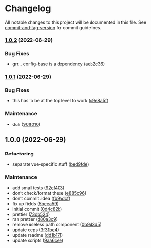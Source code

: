 # Changelog

All notable changes to this project will be documented in this file. See [commit-and-tag-version](https://github.com/absolute-version/commit-and-tag-version) for commit guidelines.

### [1.0.2](https://github.com/aparajita/eslint-config-vue/compare/v1.0.1...v1.0.2) (2022-06-29)


### Bug Fixes

* grr... config-base is a dependency ([aeb2c36](https://github.com/aparajita/eslint-config-vue/commit/aeb2c366badc0c97f64b0ef89392847ed68933f9))

### [1.0.1](https://github.com/aparajita/eslint-config-vue/compare/v1.0.0...v1.0.1) (2022-06-29)


### Bug Fixes

* this has to be at the top level to work ([c9e8a5f](https://github.com/aparajita/eslint-config-vue/commit/c9e8a5f77e1d108261403f2f53cc4a7b5a85b597))


### Maintenance

* duh ([961f010](https://github.com/aparajita/eslint-config-vue/commit/961f010f9502e6097a93d86968a89c48632a312e))

## 1.0.0 (2022-06-29)


### Refactoring

* separate vue-specific stuff ([bed9fde](https://github.com/aparajita/eslint-config-vue/commit/bed9fde5f6e2509f4cd10f7c2697ceeae89695f8))


### Maintenance

* add small tests ([92cf403](https://github.com/aparajita/eslint-config-vue/commit/92cf403afdcc7afd8682791e1629a46843fa3385))
* don’t check/format these ([e885c96](https://github.com/aparajita/eslint-config-vue/commit/e885c960fb24e06eab9313a1de90b54bdd471653))
* don’t commit .idea ([fb9adcf](https://github.com/aparajita/eslint-config-vue/commit/fb9adcffeeb6ced15d971830cb9188dc6318f86c))
* fix up fields ([5beea59](https://github.com/aparajita/eslint-config-vue/commit/5beea592961ba3243e68fa62b8d28aad8fac70f9))
* initial commit ([0d4c82b](https://github.com/aparajita/eslint-config-vue/commit/0d4c82b8cca9ad0ad78b185459a54729b4accf56))
* prettier ([73db524](https://github.com/aparajita/eslint-config-vue/commit/73db5248f38337afca5ff5bc1059b5d4408279bf))
* ran prettier ([d80a3c9](https://github.com/aparajita/eslint-config-vue/commit/d80a3c91da173aad2370798b932cb539595a413f))
* remove useless path component ([0b9d3d5](https://github.com/aparajita/eslint-config-vue/commit/0b9d3d5ac95b8376099b79edd6cf3e0ff1b03118))
* update deps ([3f31be4](https://github.com/aparajita/eslint-config-vue/commit/3f31be4c3f5d77bafad9c34345bc107e550150ac))
* update readme ([dd1b171](https://github.com/aparajita/eslint-config-vue/commit/dd1b171166578c165f6e72b96e38c54450857a3c))
* update scripts ([9aa6cee](https://github.com/aparajita/eslint-config-vue/commit/9aa6cee671482612e489e24057bdff845d68b89c))
